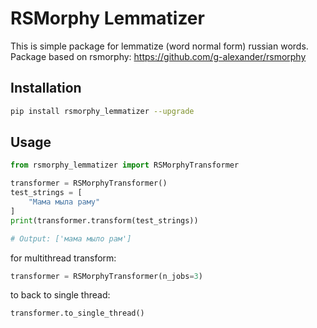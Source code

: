 # RSMorphy Lemmatizer

This is simple package for lemmatize (word normal form) russian words.
Package based on rsmorphy: https://github.com/g-alexander/rsmorphy

## Installation
```bash
pip install rsmorphy_lemmatizer --upgrade
```

## Usage
```python
from rsmorphy_lemmatizer import RSMorphyTransformer

transformer = RSMorphyTransformer()
test_strings = [
    "Мама мыла раму"
]
print(transformer.transform(test_strings))

# Output: ['мама мыло рам']
```

for multithread transform:
```python
transformer = RSMorphyTransformer(n_jobs=3)
```

to back to single thread:
```python
transformer.to_single_thread()
```